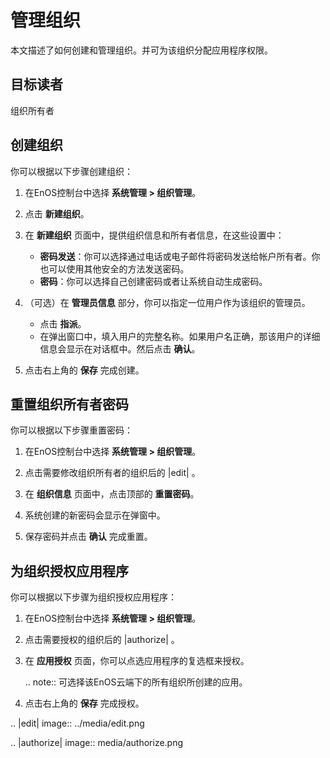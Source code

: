 # 管理组织

本文描述了如何创建和管理组织。并可为该组织分配应用程序权限。

## 目标读者<audience>

   组织所有者

## 创建组织<createorganization>

你可以根据以下步骤创建组织：

1. 在EnOS控制台中选择 **系统管理 > 组织管理**。

2. 点击 **新建组织**。

3. 在 **新建组织** 页面中，提供组织信息和所有者信息，在这些设置中：

   - **密码发送**：你可以选择通过电话或电子邮件将密码发送给帐户所有者。你也可以使用其他安全的方法发送密码。
   - **密码**：你可以选择自己创建密码或者让系统自动生成密码。

4. （可选）在 **管理员信息** 部分，你可以指定一位用户作为该组织的管理员。

    - 点击 **指派**。
    - 在弹出窗口中，填入用户的完整名称。如果用户名正确，那该用户的详细信息会显示在对话框中。然后点击 **确认**。    

5. 点击右上角的 **保存** 完成创建。

## 重置组织所有者密码<resetpassword>

你可以根据以下步骤重置密码：

1. 在EnOS控制台中选择 **系统管理 > 组织管理**。

2. 点击需要修改组织所有者的组织后的 |edit| 。

3. 在 **组织信息** 页面中，点击顶部的 **重置密码**。

4. 系统创建的新密码会显示在弹窗中。

5. 保存密码并点击 **确认** 完成重置。

## 为组织授权应用程序<authorizeapp>

你可以根据以下步骤为组织授权应用程序：

1. 在EnOS控制台中选择 **系统管理 > 组织管理**。

2. 点击需要授权的组织后的 |authorize| 。

3. 在 **应用授权** 页面，你可以点选应用程序的复选框来授权。

   .. note:: 可选择该EnOS云端下的所有组织所创建的应用。

4. 点击右上角的 **保存** 完成授权。

.. |edit| image:: ../media/edit.png

.. |authorize| image:: media/authorize.png

<!--end-->
